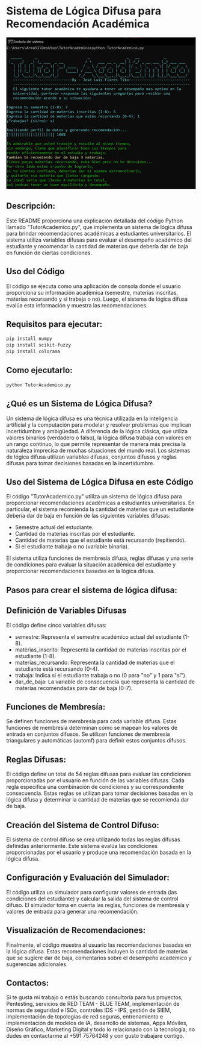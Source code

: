 # Sistema de Lógica Difusa para Recomendación Académica
![Vista Previa](vista_previa1.jpg)

## Descripción:
Este README proporciona una explicación detallada del código Python llamado "TutorAcademico.py", que implementa un sistema de lógica difusa para brindar recomendaciones académicas a estudiantes universitarios. El sistema utiliza variables difusas para evaluar el desempeño académico del estudiante y recomendar la cantidad de materias que debería dar de baja en función de ciertas condiciones.

## Uso del Código
El código se ejecuta como una aplicación de consola donde el usuario proporciona su información académica (semestre, materias inscritas, materias recursando y si trabaja o no). Luego, el sistema de lógica difusa evalúa esta información y muestra las recomendaciones.

## Requisitos para ejecutar:
```bash
pip install numpy
pip install scikit-fuzzy
pip install colorama
```
## Como ejecutarlo:
```bash
python TutorAcademico.py
```
## ¿Qué es un Sistema de Lógica Difusa?
Un sistema de lógica difusa es una técnica utilizada en la inteligencia artificial y la computación para modelar y resolver problemas que implican incertidumbre y ambigüedad. A diferencia de la lógica clásica, que utiliza valores binarios (verdadero o falso), la lógica difusa trabaja con valores en un rango continuo, lo que permite representar de manera más precisa la naturaleza imprecisa de muchas situaciones del mundo real. Los sistemas de lógica difusa utilizan variables difusas, conjuntos difusos y reglas difusas para tomar decisiones basadas en la incertidumbre.

## Uso del Sistema de Lógica Difusa en este Código
El código "TutorAcademico.py" utiliza un sistema de lógica difusa para proporcionar recomendaciones académicas a estudiantes universitarios. En particular, el sistema recomienda la cantidad de materias que un estudiante debería dar de baja en función de las siguientes variables difusas:

- Semestre actual del estudiante.
- Cantidad de materias inscritas por el estudiante.
- Cantidad de materias que el estudiante está recursando (repitiendo).
- Si el estudiante trabaja o no (variable binaria).

El sistema utiliza funciones de membresía difusa, reglas difusas y una serie de condiciones para evaluar la situación académica del estudiante y proporcionar recomendaciones basadas en la lógica difusa.

## Pasos para crear el sistema de lógica difusa:

## Definición de Variables Difusas
El código define cinco variables difusas:

- semestre: Representa el semestre académico actual del estudiante (1-8).
- materias_inscrito: Representa la cantidad de materias inscritas por el estudiante (1-8).
- materias_recursando: Representa la cantidad de materias que el estudiante está recursando (0-4).
- trabaja: Indica si el estudiante trabaja o no (0 para "no" y 1 para "sí").
- dar_de_baja: La variable de consecuencia que representa la cantidad de materias recomendadas para dar de baja (0-7).

## Funciones de Membresía:
Se definen funciones de membresía para cada variable difusa. Estas funciones de membresía determinan cómo se mapean los valores de entrada en conjuntos difusos. Se utilizan funciones de membresía triangulares y automáticas (automf) para definir estos conjuntos difusos.

## Reglas Difusas:
El código define un total de 54 reglas difusas para evaluar las condiciones proporcionadas por el usuario en función de las variables difusas. Cada regla especifica una combinación de condiciones y su correspondiente consecuencia. Estas reglas se utilizan para tomar decisiones basadas en la lógica difusa y determinar la cantidad de materias que se recomienda dar de baja.

## Creación del Sistema de Control Difuso:
El sistema de control difuso se crea utilizando todas las reglas difusas definidas anteriormente. Este sistema evalúa las condiciones proporcionadas por el usuario y produce una recomendación basada en la lógica difusa.

## Configuración y Evaluación del Simulador:
El código utiliza un simulador para configurar valores de entrada (las condiciones del estudiante) y calcular la salida del sistema de control difuso. El simulador toma en cuenta las reglas, funciones de membresía y valores de entrada para generar una recomendación.

## Visualización de Recomendaciones:
Finalmente, el código muestra al usuario las recomendaciones basadas en la lógica difusa. Estas recomendaciones incluyen la cantidad de materias que se sugiere dar de baja, comentarios sobre el desempeño académico y sugerencias adicionales.

## Contactos:
Si te gusta mi trabajo o estás buscando consultoría para tus proyectos, Pentesting, servicios de RED TEAM - BLUE TEAM, implementación de normas de seguridad e ISOs, controles IDS - IPS, gestión de SIEM, implementación de topologías de red seguras, entrenamiento e implementación de modelos de IA, desarrollo de sistemas, Apps Móviles, Diseño Gráfico, Marketing Digital y todo lo relacionado con la tecnología, no dudes en contactarme al +591 75764248 y con gusto trabajare contigo.

